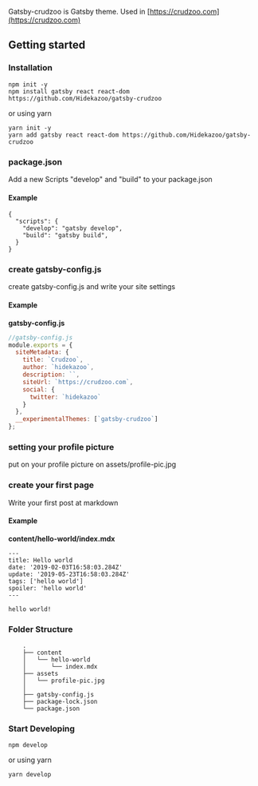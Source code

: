 Gatsby-crudzoo is Gatsby theme.
Used in [https://crudzoo.com](https://crudzoo.com)

## Getting started

### Installation

```
npm init -y
npm install gatsby react react-dom https://github.com/Hidekazoo/gatsby-crudzoo
```

or using yarn

```
yarn init -y
yarn add gatsby react react-dom https://github.com/Hidekazoo/gatsby-crudzoo
```

### package.json

Add a new Scripts "develop" and "build" to your package.json

#### Example

```
{
  "scripts": {
    "develop": "gatsby develop",
    "build": "gatsby build",
  }
}
```

### create gatsby-config.js

create gatsby-config.js and write your site settings

#### Example

**gatsby-config.js**

```javascript
//gatsby-config.js
module.exports = {
  siteMetadata: {
    title: `Crudzoo`,
    author: `hidekazoo`,
    description: ``,
    siteUrl: `https://crudzoo.com`,
    social: {
      twitter: `hidekazoo`
    }
  },
  __experimentalThemes: [`gatsby-crudzoo`]
};
```

### setting your profile picture

put on your profile picture on assets/profile-pic.jpg

### create your first page

Write your first post at markdown

#### Example

**content/hello-world/index.mdx**

```
---
title: Hello world
date: '2019-02-03T16:58:03.284Z'
update: '2019-05-23T16:58:03.284Z'
tags: ['hello world']
spoiler: 'hello world'
---

hello world!
```

### Folder Structure

```
    .
    ├── content
    │   └── hello-world
    │       └── index.mdx
    ├── assets
    │   └── profile-pic.jpg
    │
    ├── gatsby-config.js
    ├── package-lock.json
    └── package.json
```

### Start Developing

```
npm develop
```

or using yarn

```
yarn develop
```
